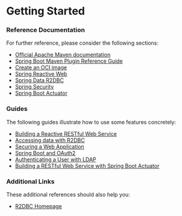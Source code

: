 # Getting Started

### Reference Documentation
For further reference, please consider the following sections:

* [Official Apache Maven documentation](https://maven.apache.org/guides/index.html)
* [Spring Boot Maven Plugin Reference Guide](https://docs.spring.io/spring-boot/docs/2.7.11/maven-plugin/reference/html/)
* [Create an OCI image](https://docs.spring.io/spring-boot/docs/2.7.11/maven-plugin/reference/html/#build-image)
* [Spring Reactive Web](https://docs.spring.io/spring-boot/docs/2.7.11/reference/htmlsingle/#web.reactive)
* [Spring Data R2DBC](https://docs.spring.io/spring-boot/docs/2.7.11/reference/htmlsingle/#data.sql.r2dbc)
* [Spring Security](https://docs.spring.io/spring-boot/docs/2.7.11/reference/htmlsingle/#web.security)
* [Spring Boot Actuator](https://docs.spring.io/spring-boot/docs/2.7.11/reference/htmlsingle/#actuator)

### Guides
The following guides illustrate how to use some features concretely:

* [Building a Reactive RESTful Web Service](https://spring.io/guides/gs/reactive-rest-service/)
* [Accessing data with R2DBC](https://spring.io/guides/gs/accessing-data-r2dbc/)
* [Securing a Web Application](https://spring.io/guides/gs/securing-web/)
* [Spring Boot and OAuth2](https://spring.io/guides/tutorials/spring-boot-oauth2/)
* [Authenticating a User with LDAP](https://spring.io/guides/gs/authenticating-ldap/)
* [Building a RESTful Web Service with Spring Boot Actuator](https://spring.io/guides/gs/actuator-service/)

### Additional Links
These additional references should also help you:

* [R2DBC Homepage](https://r2dbc.io)


